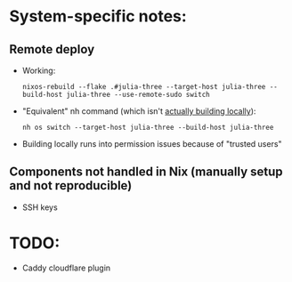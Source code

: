 # System-specific notes:
## Remote deploy
- Working:
    ```shell
    nixos-rebuild --flake .#julia-three --target-host julia-three --build-host julia-three --use-remote-sudo switch
    ```
- "Equivalent" nh command (which isn't [actually building locally](https://github.com/nix-community/nh/issues/308)):
    ```shell
    nh os switch --target-host julia-three --build-host julia-three
    ```
- Building locally runs into permission issues because of "trusted users"

## Components not handled in Nix (manually setup and not reproducible)
- SSH keys


# TODO:
- Caddy cloudflare plugin
